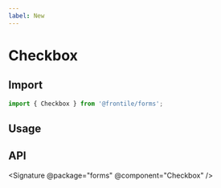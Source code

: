 ```yaml
---
label: New
---
```

# Checkbox


## Import 

```js
import { Checkbox } from '@frontile/forms';
```

## Usage

## API

<Signature @package="forms" @component="Checkbox" />
